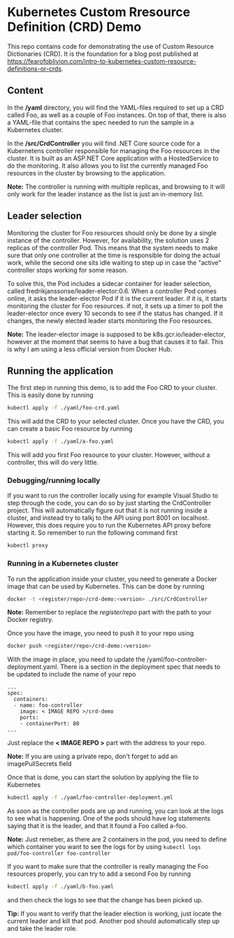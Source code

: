 # Kubernetes Custom Rresource Definition (CRD) Demo

This repo contains code for demonstrating the use of Custom Resource Dictionaries (CRD). It is the foundation for a blog post published at https://fearofoblivion.com/intro-to-kubernetes-custom-resource-definitions-or-crds.

## Content

In the __/yaml__ directory, you will find the YAML-files required to set up a CRD called Foo, as well as a couple of Foo instances. On top of that, there is also a YAML-file that contains the spec needed to run the sample in a Kubernetes cluster.

In the __/src/CrdController__ you will find .NET Core source code for a Kubernetens controller responsible for managing the Foo resources in the cluster. It is built as an ASP.NET Core application with a HostedService to do the monitoring. It also allows you to list the currently managed Foo resources in the cluster by browsing to the application. 

__Note:__ The controller is running with multiple replicas, and browsing to it will only work for the leader instance as the list is just an in-memory list.

## Leader selection

Monitoring the cluster for Foo resources should only be done by a single instance of the controller. However, for availability, the solution uses 2 replicas of the controller Pod. This means that the system needs to make sure that only one controller at the time is responsible for doing the actual work, while the second one sits idle waiting to step up in case the "active" controller stops working for some reason.

To solve this, the Pod includes a sidecar container for leader selection, called fredrikjanssonse/leader-elector:0.6. When a controller Pod comes online, it asks the leader-elector Pod if it is the current leader. if it is, it starts monitoring the cluster for Foo resources. if not, it sets up a timer to poll the leader-elector once every 10 seconds to see if the status has changed. If it changes, the newly elected leader starts monitoring the Foo resources.

__Note:__ The leader-elector image is supposed to be k8s.gcr.io/leader-elector, however at the moment that seems to have a bug that causes it to fail. This is why I am using a less official version from Docker Hub.

## Running the application

The first step in running this demo, is to add the Foo CRD to your cluster. This is easily done by running

```bash
kubectl apply -f ./yaml/foo-crd.yaml
```

This will add the CRD to your selected cluster. Once you have the CRD, you can create a basic Foo resource by running

```bash
kubectl apply -f ./yaml/a-foo.yaml
```

This will add you first Foo resource to your cluster. However, without a controller, this will do very little.

### Debugging/running locally

If you want to run the controller locally using for example Visual Studio to step through the code, you can do so by just starting the CrdController project. This will automatically figure out that it is not running inside a cluster, and instead try to talkj to the API using port 8001 on localhost. However, this does require you to run the Kubernetes API proxy before starting it. So remember to run the following command first

```bash
kubectl proxy
```

### Running in a Kubernetes cluster

To run the application inside your cluster, you need to generate a Docker image that can be used by Kubernetes. This can be done by running

```bash
docker -t <register/repo>/crd-demo:<version> ./src/CrdController
```

__Note:__ Remember to replace the _register/repo_ part with the path to your Docker registry.

Once you have the image, you need to push it to your repo using

```bash
docker push <register/repo>/crd-demo:<version>
```

With the image in place, you need to update the /yaml/foo-controller-deployment.yaml. There is a section in the deployment spec that needs to be updated to include the name of your repo

```
...
spec:
  containers:
  - name: foo-controller
    image: < IMAGE REPO >/crd-demo
    ports:
    - containerPort: 80
...
```

Just replace the __< IMAGE REPO >__ part with the address to your repo.

__Note:__ If you are using a private repo, don't forget to add an imagePullSecrets field

Once that is done, you can start the solution by applying the file to Kubernetes

```bash
kubectl apply -f ./yaml/foo-controller-deployment.yml
```

As soon as the controller pods are up and running, you can look at the logs to see what is happening. One of the pods should have log statements saying that it is the leader, and that it found a Foo called a-foo.

__Note:__ Just remeber, as there are 2 containers in the pod, you need to define which container you want to see the logs for by using `kubectl logs pod/foo-controller foo-controller`

If you want to make sure that the controller is really managing the Foo resources properly, you can try to add a second Foo by running

```bash
kubectl apply -f ./yaml/b-foo.yaml
```

and then check the logs to see that the change has been picked up.

__Tip:__ If you want to verify that the leader election is working, just locate the current leader and kill that pod. Another pod should automatically step up and take the leader role.
